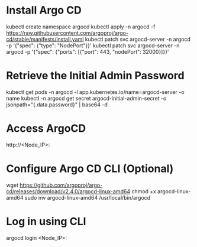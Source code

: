# Install Argo CD
kubectl create namespace argocd
kubectl apply -n argocd -f https://raw.githubusercontent.com/argoproj/argo-cd/stable/manifests/install.yaml
kubectl patch svc argocd-server -n argocd -p '{"spec": {"type": "NodePort"}}'
kubectl patch svc argocd-server -n argocd -p '{"spec": {"ports": [{"port": 443, "nodePort": 32000}]}}'

# Retrieve the Initial Admin Password
kubectl get pods -n argocd -l app.kubernetes.io/name=argocd-server -o name
kubectl -n argocd get secret argocd-initial-admin-secret -o jsonpath="{.data.password}" | base64 -d

# Access ArgoCD
http://<Node_IP>:<NodePort>

# Configure Argo CD CLI (Optional)
wget https://github.com/argoproj/argo-cd/releases/download/v2.4.0/argocd-linux-amd64
chmod +x argocd-linux-amd64
sudo mv argocd-linux-amd64 /usr/local/bin/argocd

# Log in using CLI
argocd login <Node_IP>:<NodePort>
